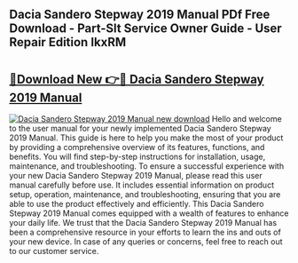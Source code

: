 ## Dacia Sandero Stepway 2019 Manual PDf Free Download - Part-Slt Service Owner Guide - User Repair Edition IkxRM

# <h2><a href="http://cf23670.oget.top/?id=Dacia+Sandero+Stepway+2019+Manual">🔗Download New 👉🔴 Dacia Sandero Stepway 2019 Manual</a></h2>

[![Dacia Sandero Stepway 2019 Manual new download](https://i.imgur.com/5g1atiW.png)](http://cf23670.oget.top/?id=Dacia+Sandero+Stepway+2019+Manual)
Hello and welcome to the user manual for your newly implemented Dacia Sandero Stepway 2019 Manual. This guide is here to help you make the most of your product by providing a comprehensive overview of its features, functions, and benefits. You will find step-by-step instructions for installation, usage, maintenance, and troubleshooting. To ensure a successful experience with your new Dacia Sandero Stepway 2019 Manual, please read this user manual carefully before use. It includes essential information on product setup, operation, maintenance, and troubleshooting, ensuring that you are able to use the product effectively and efficiently. This Dacia Sandero Stepway 2019 Manual comes equipped with a wealth of features to enhance your daily life. We trust that the Dacia Sandero Stepway 2019 Manual has been a comprehensive resource in your efforts to learn the ins and outs of your new device. In case of any queries or concerns, feel free to reach out to our customer service.
